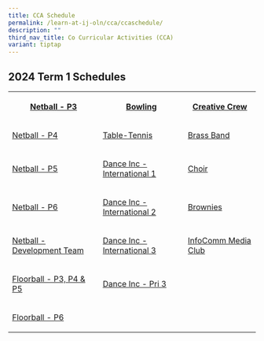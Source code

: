 ```yaml
---
title: CCA Schedule
permalink: /learn-at-ij-oln/cca/ccaschedule/
description: ""
third_nav_title: Co Curricular Activities (CCA)
variant: tiptap
---
```

<h2>2024 Term 1 Schedules</h2><p></p><table><tbody><tr><th rowspan="1" colspan="1"><p><a href="/files/2024CCASchedule/Term1/t1_p3_netball.pdf" rel="noopener noreferrer nofollow" target="_blank">Netball - P3</a></p></th><th rowspan="1" colspan="1"><p><a href="/files/2024CCASchedule/Term1/t1_bowling.pdf" rel="noopener noreferrer nofollow" target="_blank">Bowling</a></p></th><th rowspan="1" colspan="1"><p><a href="/files/2024CCASchedule/Term1/t1_creative_crew.pdf" rel="noopener noreferrer nofollow" target="_blank">Creative Crew</a></p></th></tr><tr><td rowspan="1" colspan="1"><p><a href="/files/2024CCASchedule/Term1/t1_p4_netball.pdf" rel="noopener noreferrer nofollow" target="_blank">Netball - P4</a></p></td><td rowspan="1" colspan="1"><p><a href="/files/2024CCASchedule/Term1/t1_table_tennis.pdf" rel="noopener noreferrer nofollow" target="_blank">Table-Tennis</a></p></td><td rowspan="1" colspan="1"><p><a href="/files/2024CCASchedule/Term1/t1_brass_band.pdf" rel="noopener noreferrer nofollow" target="_blank">Brass Band</a></p></td></tr><tr><td rowspan="1" colspan="1"><p><a href="/files/2024CCASchedule/Term1/t1_p5_netball.pdf" rel="noopener noreferrer nofollow" target="_blank">Netball - P5</a></p></td><td rowspan="1" colspan="1"><p><a href="/files/2024CCASchedule/Term1/t1_dance_inc_1.pdf" rel="noopener noreferrer nofollow" target="_blank">Dance Inc - International 1</a></p></td><td rowspan="1" colspan="1"><p><a href="/files/2024CCASchedule/Term1/t1_choir.pdf" rel="noopener noreferrer nofollow" target="_blank">Choir</a></p></td></tr><tr><td rowspan="1" colspan="1"><p><a href="/files/2024CCASchedule/Term1/t1_p6_netball.pdf" rel="noopener noreferrer nofollow" target="_blank">Netball - P6</a></p></td><td rowspan="1" colspan="1"><p><a href="/files/2024CCASchedule/Term1/t1_dance_inc_2.pdf" rel="noopener noreferrer nofollow" target="_blank">Dance Inc - International 2</a></p></td><td rowspan="1" colspan="1"><p><a href="/files/2024CCASchedule/Term1/t1_brownies.pdf" rel="noopener noreferrer nofollow" target="_blank">Brownies</a></p></td></tr><tr><td rowspan="1" colspan="1"><p><a href="/files/2024CCASchedule/Term1/t1_netball_developmental_team.pdf" rel="noopener noreferrer nofollow" target="_blank">Netball - Development Team</a></p></td><td rowspan="1" colspan="1"><p><a href="/files/2024CCASchedule/Term1/t1_dance_inc_3.pdf" rel="noopener noreferrer nofollow" target="_blank">Dance Inc - International 3</a></p></td><td rowspan="1" colspan="1"><p><a href="/files/2024CCASchedule/Term1/t1_infocomm_media.pdf" rel="noopener noreferrer nofollow" target="_blank">InfoComm Media Club</a></p></td></tr><tr><td rowspan="1" colspan="1"><p><a href="/files/2024CCASchedule/Term1/t1_p3_p4_p5_floorball.pdf" rel="noopener noreferrer nofollow" target="_blank">Floorball - P3, P4 &amp; P5</a></p></td><td rowspan="1" colspan="1"><p><a href="/files/2024CCASchedule/Term1/t1_dance_inc_pri_3.pdf" rel="noopener noreferrer nofollow" target="_blank">Dance Inc - Pri 3</a></p></td><td rowspan="1" colspan="1"><p></p></td></tr><tr><td rowspan="1" colspan="1"><p><a href="/files/2024CCASchedule/Term1/t1_p6_floorball.pdf" rel="noopener noreferrer nofollow" target="_blank">Floorball - P6</a></p></td><td rowspan="1" colspan="1"><p></p></td><td rowspan="1" colspan="1"><p></p></td></tr></tbody></table><h5></h5><p></p>
